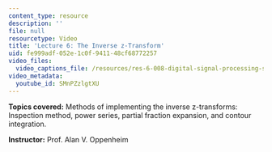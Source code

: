 ```yaml
---
content_type: resource
description: ''
file: null
resourcetype: Video
title: 'Lecture 6: The Inverse z-Transform'
uid: fe999adf-052e-1c0f-9411-48cf68772257
video_files:
  video_captions_file: /resources/res-6-008-digital-signal-processing-spring-2011/video-lectures/lecture-6-the-inverse-z-transform/SMnPZzlgtXU.vtt
video_metadata:
  youtube_id: SMnPZzlgtXU
---
```


**Topics covered:** Methods of implementing the inverse z-transforms: Inspection method, power series, partial fraction expansion, and contour integration.

**Instructor:** Prof. Alan V. Oppenheim
